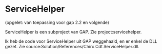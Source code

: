 ServiceHelper
=============

(opgelet: van toepassing voor gap 2.2 en volgende)

ServiceHelper is een subproject van GAP. Zie project:servicehelper.

Ik heb de code voor ServiceHelper uit GAP weggehaald, en er enkel de DLL
gezet. Zie source:Solution/References/Chiro.Cdf.ServiceHelper.dll.
